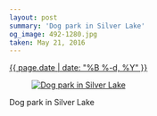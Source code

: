 ```yaml
---
layout: post
summary: 'Dog park in Silver Lake'
og_image: 492-1280.jpg
taken: May 21, 2016
---
```


<div class="post">
 <time>
  <a href="/492">
   {{ page.date | date: "%B %-d, %Y" }}
  </a>
 </time>
 <a href="/492">
  <figure data-taken="5/21/2016">
   <img alt="Dog park in Silver Lake" sizes="(min-width: 700px) 50vw, calc(100vw - 2rem)" src="{{ site.assets_url }}/492-640.jpg" srcset="{{ site.assets_url }}/492-1280.jpg 1280w, {{ site.assets_url }}/492-960.jpg 960w, {{ site.assets_url }}/492-640.jpg 640w, {{ site.assets_url }}/492-320.jpg 320w"/>
  </figure>
 </a>
 <span>
  Dog park in Silver Lake
 </span>
</div>
